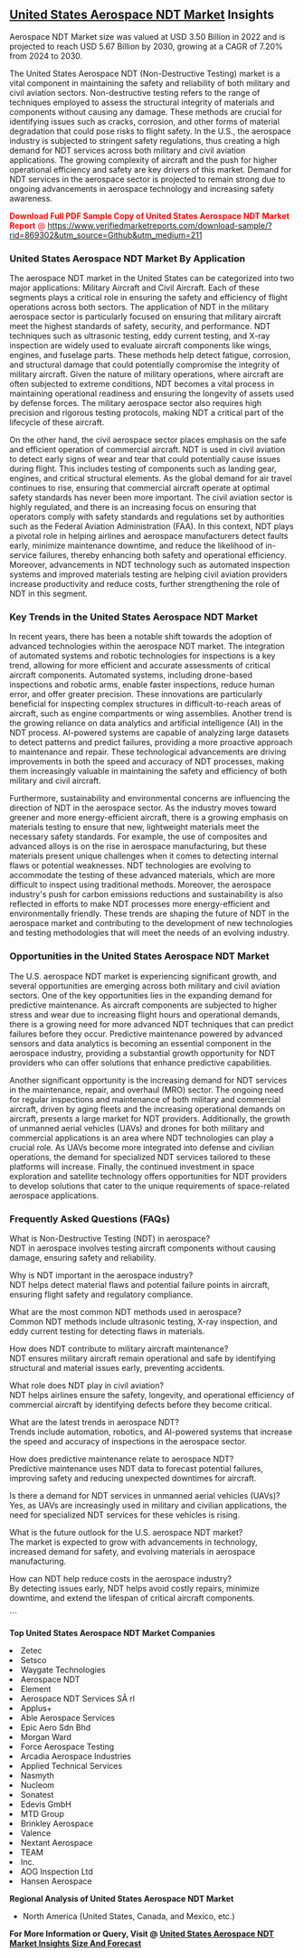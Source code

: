 <h2><a href="https://www.verifiedmarketreports.com/download-sample/?rid=869302&amp;utm_source=Github&amp;utm_medium=211" target="_blank">United States Aerospace NDT Market</a> Insights</h2><p>Aerospace NDT Market size was valued at USD 3.50 Billion in 2022 and is projected to reach USD 5.67 Billion by 2030, growing at a CAGR of 7.20% from 2024 to 2030.</p><p><p>The United States Aerospace NDT (Non-Destructive Testing) market is a vital component in maintaining the safety and reliability of both military and civil aviation sectors. Non-destructive testing refers to the range of techniques employed to assess the structural integrity of materials and components without causing any damage. These methods are crucial for identifying issues such as cracks, corrosion, and other forms of material degradation that could pose risks to flight safety. In the U.S., the aerospace industry is subjected to stringent safety regulations, thus creating a high demand for NDT services across both military and civil aviation applications. The growing complexity of aircraft and the push for higher operational efficiency and safety are key drivers of this market. Demand for NDT services in the aerospace sector is projected to remain strong due to ongoing advancements in aerospace technology and increasing safety awareness.</p><p><p><span class=""><span style="color: #ff0000;"><strong>Download Full PDF Sample Copy of United States Aerospace NDT Market Report</strong> @ </span><a href="https://www.verifiedmarketreports.com/download-sample/?rid=869302&amp;utm_source=Github&amp;utm_medium=211" target="_blank">https://www.verifiedmarketreports.com/download-sample/?rid=869302&amp;utm_source=Github&amp;utm_medium=211</a></span></p></p><h3>United States Aerospace NDT Market By Application</h3><p>The aerospace NDT market in the United States can be categorized into two major applications: Military Aircraft and Civil Aircraft. Each of these segments plays a critical role in ensuring the safety and efficiency of flight operations across both sectors. The application of NDT in the military aerospace sector is particularly focused on ensuring that military aircraft meet the highest standards of safety, security, and performance. NDT techniques such as ultrasonic testing, eddy current testing, and X-ray inspection are widely used to evaluate aircraft components like wings, engines, and fuselage parts. These methods help detect fatigue, corrosion, and structural damage that could potentially compromise the integrity of military aircraft. Given the nature of military operations, where aircraft are often subjected to extreme conditions, NDT becomes a vital process in maintaining operational readiness and ensuring the longevity of assets used by defense forces. The military aerospace sector also requires high precision and rigorous testing protocols, making NDT a critical part of the lifecycle of these aircraft.</p><p>On the other hand, the civil aerospace sector places emphasis on the safe and efficient operation of commercial aircraft. NDT is used in civil aviation to detect early signs of wear and tear that could potentially cause issues during flight. This includes testing of components such as landing gear, engines, and critical structural elements. As the global demand for air travel continues to rise, ensuring that commercial aircraft operate at optimal safety standards has never been more important. The civil aviation sector is highly regulated, and there is an increasing focus on ensuring that operators comply with safety standards and regulations set by authorities such as the Federal Aviation Administration (FAA). In this context, NDT plays a pivotal role in helping airlines and aerospace manufacturers detect faults early, minimize maintenance downtime, and reduce the likelihood of in-service failures, thereby enhancing both safety and operational efficiency. Moreover, advancements in NDT technology such as automated inspection systems and improved materials testing are helping civil aviation providers increase productivity and reduce costs, further strengthening the role of NDT in this segment.</p><h3>Key Trends in the United States Aerospace NDT Market</h3><p>In recent years, there has been a notable shift towards the adoption of advanced technologies within the aerospace NDT market. The integration of automated systems and robotic technologies for inspections is a key trend, allowing for more efficient and accurate assessments of critical aircraft components. Automated systems, including drone-based inspections and robotic arms, enable faster inspections, reduce human error, and offer greater precision. These innovations are particularly beneficial for inspecting complex structures in difficult-to-reach areas of aircraft, such as engine compartments or wing assemblies. Another trend is the growing reliance on data analytics and artificial intelligence (AI) in the NDT process. AI-powered systems are capable of analyzing large datasets to detect patterns and predict failures, providing a more proactive approach to maintenance and repair. These technological advancements are driving improvements in both the speed and accuracy of NDT processes, making them increasingly valuable in maintaining the safety and efficiency of both military and civil aircraft.</p><p>Furthermore, sustainability and environmental concerns are influencing the direction of NDT in the aerospace sector. As the industry moves toward greener and more energy-efficient aircraft, there is a growing emphasis on materials testing to ensure that new, lightweight materials meet the necessary safety standards. For example, the use of composites and advanced alloys is on the rise in aerospace manufacturing, but these materials present unique challenges when it comes to detecting internal flaws or potential weaknesses. NDT technologies are evolving to accommodate the testing of these advanced materials, which are more difficult to inspect using traditional methods. Moreover, the aerospace industry's push for carbon emissions reductions and sustainability is also reflected in efforts to make NDT processes more energy-efficient and environmentally friendly. These trends are shaping the future of NDT in the aerospace market and contributing to the development of new technologies and testing methodologies that will meet the needs of an evolving industry.</p><h3>Opportunities in the United States Aerospace NDT Market</h3><p>The U.S. aerospace NDT market is experiencing significant growth, and several opportunities are emerging across both military and civil aviation sectors. One of the key opportunities lies in the expanding demand for predictive maintenance. As aircraft components are subjected to higher stress and wear due to increasing flight hours and operational demands, there is a growing need for more advanced NDT techniques that can predict failures before they occur. Predictive maintenance powered by advanced sensors and data analytics is becoming an essential component in the aerospace industry, providing a substantial growth opportunity for NDT providers who can offer solutions that enhance predictive capabilities.</p><p>Another significant opportunity is the increasing demand for NDT services in the maintenance, repair, and overhaul (MRO) sector. The ongoing need for regular inspections and maintenance of both military and commercial aircraft, driven by aging fleets and the increasing operational demands on aircraft, presents a large market for NDT providers. Additionally, the growth of unmanned aerial vehicles (UAVs) and drones for both military and commercial applications is an area where NDT technologies can play a crucial role. As UAVs become more integrated into defense and civilian operations, the demand for specialized NDT services tailored to these platforms will increase. Finally, the continued investment in space exploration and satellite technology offers opportunities for NDT providers to develop solutions that cater to the unique requirements of space-related aerospace applications.</p><h3>Frequently Asked Questions (FAQs)</h3><p>What is Non-Destructive Testing (NDT) in aerospace? <br> NDT in aerospace involves testing aircraft components without causing damage, ensuring safety and reliability. </p><p>Why is NDT important in the aerospace industry? <br> NDT helps detect material flaws and potential failure points in aircraft, ensuring flight safety and regulatory compliance. </p><p>What are the most common NDT methods used in aerospace? <br> Common NDT methods include ultrasonic testing, X-ray inspection, and eddy current testing for detecting flaws in materials. </p><p>How does NDT contribute to military aircraft maintenance? <br> NDT ensures military aircraft remain operational and safe by identifying structural and material issues early, preventing accidents. </p><p>What role does NDT play in civil aviation? <br> NDT helps airlines ensure the safety, longevity, and operational efficiency of commercial aircraft by identifying defects before they become critical. </p><p>What are the latest trends in aerospace NDT? <br> Trends include automation, robotics, and AI-powered systems that increase the speed and accuracy of inspections in the aerospace sector. </p><p>How does predictive maintenance relate to aerospace NDT? <br> Predictive maintenance uses NDT data to forecast potential failures, improving safety and reducing unexpected downtimes for aircraft. </p><p>Is there a demand for NDT services in unmanned aerial vehicles (UAVs)? <br> Yes, as UAVs are increasingly used in military and civilian applications, the need for specialized NDT services for these vehicles is rising. </p><p>What is the future outlook for the U.S. aerospace NDT market? <br> The market is expected to grow with advancements in technology, increased demand for safety, and evolving materials in aerospace manufacturing. </p><p>How can NDT help reduce costs in the aerospace industry? <br> By detecting issues early, NDT helps avoid costly repairs, minimize downtime, and extend the lifespan of critical aircraft components. </p>```</p><p><strong>Top United States Aerospace NDT Market Companies</strong></p><div data-test-id=""><p><li>Zetec</li><li> Setsco</li><li> Waygate Technologies</li><li> Aerospace NDT</li><li> Element</li><li> Aerospace NDT Services SÃ rl</li><li> Applus+</li><li> Able Aerospace Services</li><li> Epic Aero Sdn Bhd</li><li> Morgan Ward</li><li> Force Aerospace Testing</li><li> Arcadia Aerospace Industries</li><li> Applied Technical Services</li><li> Nasmyth</li><li> Nucleom</li><li> Sonatest</li><li> Edevis GmbH</li><li> MTD Group</li><li> Brinkley Aerospace</li><li> Valence</li><li> Nextant Aerospace</li><li> TEAM</li><li> Inc.</li><li> AOG Inspection Ltd</li><li> Hansen Aerospace</li></p><div><strong>Regional Analysis of&nbsp;United States Aerospace NDT Market</strong></div><ul><li dir="ltr"><p dir="ltr">North America&nbsp;(United States, Canada, and Mexico, etc.)</p></li></ul><p><strong>For More Information or Query, Visit @&nbsp;</strong><strong><a href="https://www.verifiedmarketreports.com/product/aerospace-ndt-market/?utm_source=Github&amp;utm_medium=211" target="_blank">United States Aerospace NDT Market Insights Size And Forecast</a></strong></p></div>
